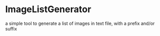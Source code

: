 # ImageListGenerator
a simple tool to generate a list of images in text file, with a prefix and/or suffix
